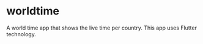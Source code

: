 # worldtime
A world time app that shows the live time per country. This app uses Flutter technology.
